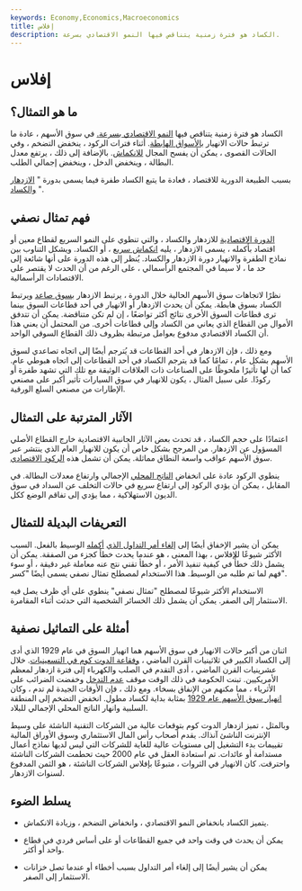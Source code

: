 ```yaml
---
keywords: Economy,Economics,Macroeconomics
title: إفلاس
description: الكساد هو فترة زمنية يتناقص فيها النمو الاقتصادي بسرعة.
---
```


# إفلاس
## ما هو التمثال؟

الكساد هو فترة زمنية يتناقص فيها [النمو الاقتصادي بسرعة.](/economicgrowth) في سوق الأسهم ، عادة ما ترتبط حالات الانهيار [بالأسواق الهابطة](/bearmarket). أثناء فترات الركود ، ينخفض التضخم ، وفي الحالات القصوى ، يمكن أن يفسح المجال [للانكماش](/deflation). بالإضافة إلى ذلك ، يرتفع معدل البطالة ، وينخفض الدخل ، وينخفض إجمالي الطلب.

بسبب الطبيعة الدورية للاقتصاد ، فعادة ما يتبع الكساد طفرة فيما يسمى بدورة " [الازدهار والكساد](/boom-and-bust-cycle) ".

## فهم تمثال نصفي

[الدورة الاقتصادية](/economic-cycle) للازدهار والكساد ، والتي تنطوي على النمو السريع لقطاع معين أو اقتصاد بأكمله ، يسمى الازدهار ، يليه [انكماش سريع](/contraction) ، أو الكساد. ويشكل التناوب بين نماذج الطفرة والانهيار دورة الازدهار والكساد. يُنظر إلى هذه الدورة على أنها شائعة إلى حد ما ، لا سيما في المجتمع الرأسمالي ، على الرغم من أن الحدث لا يقتصر على الاقتصادات الرأسمالية.

نظرًا لاتجاهات سوق الأسهم الحالية خلال الدورة ، يرتبط الازدهار [بسوق صاعد](/bullmarket) ويرتبط الكساد بسوق هابطة. يمكن أن يحدث الازدهار أو الانهيار في أحد قطاعات السوق بينما ترى قطاعات السوق الأخرى نتائج أكثر تواضعًا ، إن لم تكن متناقضة. يمكن أن تتدفق الأموال من القطاع الذي يعاني من الكساد وإلى قطاعات أخرى. من المحتمل أن يعني هذا أن الكساد الاقتصادي مدفوع بعوامل مرتبطة بظروف ذلك القطاع السوقي الواحد.

ومع ذلك ، فإن الازدهار في أحد القطاعات قد يُترجم أيضًا إلى اتجاه تصاعدي لسوق الأسهم بشكل عام ، تمامًا كما قد يترجم الكساد في أحد القطاعات إلى اتجاه هبوطي عام. كما أن لها تأثيرًا ملحوظًا على الصناعات ذات العلاقات الوثيقة مع تلك التي تشهد طفرة أو ركودًا. على سبيل المثال ، يكون للانهيار في سوق السيارات تأثير أكبر على مصنعي الإطارات من مصنعي السلع الورقية.

## الآثار المترتبة على التمثال

اعتمادًا على حجم الكساد ، قد تحدث بعض الآثار الجانبية الاقتصادية خارج القطاع الأصلي المسؤول عن الازدهار. من المرجح بشكل خاص أن يكون للانهيار العام الذي ينتشر عبر سوق الأسهم عواقب واسعة النطاق مماثلة. يمكن أن تشمل هذه [الركود الاقتصادي](/recession).

ينطوي الركود عادة على انخفاض [الناتج المحلي](/gdp) الإجمالي وارتفاع معدلات البطالة. في المقابل ، يمكن أن يؤدي الركود إلى ارتفاع سريع في حالات التخلف عن السداد في سوق الديون الاستهلاكية ، مما يؤدي إلى تفاقم الوضع ككل.

## التعريفات البديلة للتمثال

يمكن أن يشير الإخفاق أيضًا إلى [إلغاء أمر التداول الذي](/cancellation) [أكمله](/cancellation) الوسيط بالفعل. السبب الأكثر شيوعًا للإفلاس ، بهذا المعنى ، هو عندما يحدث خطأ كجزء من الصفقة. يمكن أن يشمل ذلك خطأً في كيفية تنفيذ الأمر ، أو خطأ تقني نتج عنه معاملة غير دقيقة ، أو سوء فهم لما تم طلبه من الوسيط. هذا الاستخدام لمصطلح تمثال نصفي يسمى أيضًا "كسر".

الاستخدام الأكثر شيوعًا لمصطلح "تمثال نصفي" ينطوي على أي ظرف يصل فيه الاستثمار إلى الصفر. يمكن أن يشمل ذلك الخسائر الشخصية التي حدثت أثناء المقامرة.

## أمثلة على التماثيل نصفية

اثنان من أكبر حالات الانهيار في سوق الأسهم هما انهيار السوق في عام 1929 الذي أدى إلى الكساد الكبير في ثلاثينيات القرن الماضي ، [وفقاعة الدوت كوم في التسعينيات](/dotcom-bubble). خلال عشرينيات القرن الماضي ، أدى التقدم في الصلب والكهرباء إلى فترة ازدهار لمعظم الأمريكيين. تبنت الحكومة في ذلك الوقت موقف [عدم التدخل](/laissezfaire) وخفضت الضرائب على الأثرياء ، مما مكنهم من الإنفاق بسخاء. ومع ذلك ، فإن الأوقات الجيدة لم تدم ، وكان [انهيار سوق الأسهم عام 1929](/stock-market-crash-1929) بمثابة بداية لكساد مطول. انخفض التضخم إلى المنطقة السلبية وانهار الناتج المحلي الإجمالي للبلاد.

وبالمثل ، تميز ازدهار الدوت كوم بتوقعات عالية من الشركات التقنية الناشئة على وسيط الإنترنت الناشئ آنذاك. يقدم أصحاب رأس المال الاستثماري وسوق الأوراق المالية تقييمات بدء التشغيل إلى مستويات عالية للغاية للشركات التي ليس لديها نماذج أعمال مستدامة أو عائدات. تم استعادة العقل في عام 2000 حيث تحطمت الشركات الناشئة واحترقت. كان الانهيار في الثروات ، متبوعًا بإفلاس الشركات الناشئة ، هو الثمن المدفوع لسنوات الازدهار.

## يسلط الضوء

- يتميز الكساد بانخفاض النمو الاقتصادي ، وانخفاض التضخم ، وزيادة الانكماش.

- يمكن أن يحدث في وقت واحد في جميع القطاعات أو على أساس فردي في قطاع واحد أو أكثر.

- يمكن أن يشير أيضًا إلى إلغاء أمر التداول بسبب أخطاء أو عندما تصل خزانات الاستثمار إلى الصفر.


